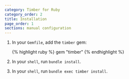 ```yaml
---
category: Timber for Ruby
category_order: 2
title: Installation
page_order: 1
sections: manual configuration
---
```


1. In your `Gemfile`, add the `timber` gem:

    {% highlight ruby %}
    gem "timber"
    {% endhighlight %}

2. In your `shell`, run `bundle install`.

3. In your `shell`, run `bundle exec timber install`.